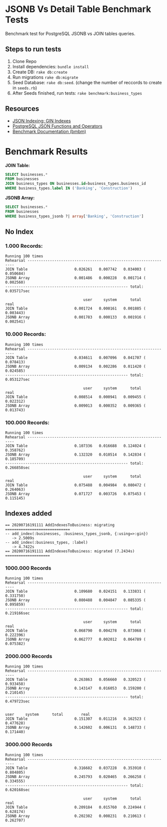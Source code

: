 # JSONB Vs Detail Table Benchmark Tests

Benchmark test for PostgreSQL JSONB vs JOIN tables queries.

## Steps to run tests

1. Clone Repo
2. Install dependencies: `bundle install`
3. Create DB: `rake db:create`
4. Run migrations `rake db:migrate`
5. Seed Database: `rake db:seed`. (change the number of reccords to create in `seeds.rb`)
6. After Seeds finished, run tests: `rake benchmark:business_types`

## Resources

- [JSON Indexing: GIN Indexes](https://www.postgresql.org/docs/9.4/datatype-json.html)
- [PostgreSQL JSON Functions and Operators](https://www.postgresql.org/docs/9.5/functions-json.html)
- [Benchmark Documentation (bmbm)](https://ruby-doc.org/stdlib-1.9.3/libdoc/benchmark/rdoc/Benchmark.html#method-c-bmbm)

# Benchmark Results

**JOIN Table:**

```sql
SELECT businesses.*
FROM businesses
JOIN business_types ON businesses.id=business_types.business_id
WHERE business_types.label IN ('Banking', 'Construction')
```

**JSONB Array:**

```sql
SELECT businesses.*
FROM businesses
WHERE business_types_jsonb ?| array['Banking', 'Construction']
```

## No Index

### 1.000 Records:

```
Running 100 times
Rehearsal ----------------------------------------------------------------
JOIN Table                     0.026261   0.007742   0.034003 (  0.050684)
JSONB Array                    0.001486   0.000228   0.001714 (  0.002560)
------------------------------------------------------- total: 0.035717sec

                                   user     system      total        real
JOIN Table                     0.001724   0.000161   0.001885 (  0.003443)
JSONB Array                    0.001783   0.000133   0.001916 (  0.002541)
```

### 10.000 Records:

```
Running 100 times
Rehearsal ----------------------------------------------------------------
JOIN Table                     0.034611   0.007096   0.041707 (  0.078413)
JSONB Array                    0.009134   0.002286   0.011420 (  0.024585)
------------------------------------------------------- total: 0.053127sec

                                   user     system      total        real
JOIN Table                     0.008514   0.000941   0.009455 (  0.022312)
JSONB Array                    0.009013   0.000352   0.009365 (  0.013743)
```

### 100.000 Records:

```
Running 100 times
Rehearsal ----------------------------------------------------------------
JOIN Table                     0.107336   0.016688   0.124024 (  0.358762)
JSONB Array                    0.132320   0.010514   0.142834 (  0.185709)
------------------------------------------------------- total: 0.266858sec

                                   user     system      total        real
JOIN Table                     0.075488   0.004984   0.080472 (  0.264063)
JSONB Array                    0.071727   0.003726   0.075453 (  0.115145)
```

## Indexes added

```
== 20200716191111 AddIndexesToBusiness: migrating =============================
-- add_index(:businesses, :business_types_jsonb, {:using=>:gin})
   -> 2.5009s
-- add_index(:business_types, :label)
   -> 4.7422s
== 20200716191111 AddIndexesToBusiness: migrated (7.2434s) ====================
```

### 1000.000 Records

```
Running 100 times
Rehearsal ----------------------------------------------------------------
JOIN Table                     0.109680   0.024151   0.133831 (  0.331750)
JSONB Array                    0.080488   0.004847   0.085335 (  0.095859)
------------------------------------------------------- total: 0.219166sec

                                   user     system      total        real
JOIN Table                     0.068790   0.004278   0.073068 (  0.222396)
JSONB Array                    0.062777   0.002012   0.064789 (  0.075382)
```

### 2000.000 Records

```
Running 100 times
Rehearsal ----------------------------------------------------------------
JOIN Table                     0.263863   0.056660   0.320523 (  0.933458)
JSONB Array                    0.143147   0.016053   0.159200 (  0.210145)
------------------------------------------------------- total: 0.479723sec

                                                                                                           user     system      total        real
JOIN Table                     0.151307   0.011216   0.162523 (  0.477628)
JSONB Array                    0.142602   0.006131   0.148733 (  0.171440)
```

### 3000.000 Records

```
Running 100 times
Rehearsal ----------------------------------------------------------------
JOIN Table                     0.316682   0.037228   0.353910 (  0.804805)
JSONB Array                    0.245793   0.020465   0.266258 (  0.334555)
------------------------------------------------------- total: 0.620168sec

                                   user     system      total        real
JOIN Table                     0.209184   0.015760   0.224944 (  0.628174)
JSONB Array                    0.202382   0.008231   0.210613 (  0.262707)
```
